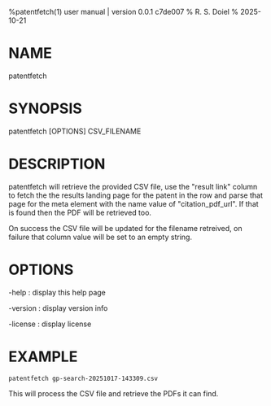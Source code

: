 %patentfetch(1) user manual | version 0.0.1 c7de007
% R. S. Doiel
% 2025-10-21

# NAME

patentfetch

# SYNOPSIS

patentfetch [OPTIONS] CSV_FILENAME

# DESCRIPTION

patentfetch will retrieve the provided CSV file, use the "result link" column to fetch the
the results landing page for the patent in the row and parse that page for the meta element
with the name value of "citation_pdf_url". If that is found then the PDF will be retrieved too.

On success the CSV file will be updated for the filename retreived, on failure that column value
will be set to an empty string.

# OPTIONS

-help
: display this help page

-version
: display version info

-license
: display license

# EXAMPLE

~~~shell
patentfetch gp-search-20251017-143309.csv
~~~

This will process the CSV file and retrieve the PDFs it can find.


